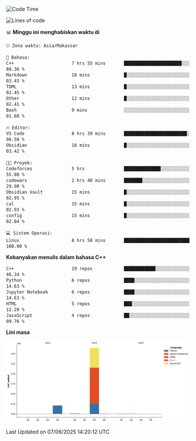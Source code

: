 <!--START_SECTION:waka-->
![Code Time](http://img.shields.io/badge/Code%20Time-263%20hrs%2011%20mins-blue)

![Lines of code](https://img.shields.io/badge/Sejak%20Hello%20World%20aku%20telah%20menulis-1.9%20million%20baris%20kode-blue)

📊 **Minggu ini menghabiskan waktu di** 

```text
🕑︎ Zona waktu: Asia/Makassar

💬 Bahasa: 
C++                      7 hrs 55 mins       ██████████████████████░░░   88.36 % 
Markdown                 18 mins             █░░░░░░░░░░░░░░░░░░░░░░░░   03.43 % 
TOML                     13 mins             █░░░░░░░░░░░░░░░░░░░░░░░░   02.45 % 
Other                    12 mins             █░░░░░░░░░░░░░░░░░░░░░░░░   02.41 % 
Bash                     9 mins              ░░░░░░░░░░░░░░░░░░░░░░░░░   01.68 % 

🔥 Editor: 
VS Code                  8 hrs 39 mins       ████████████████████████░   96.58 % 
Obsidian                 18 mins             █░░░░░░░░░░░░░░░░░░░░░░░░   03.42 % 

🐱‍💻 Proyek: 
Codeforces               5 hrs               ██████████████░░░░░░░░░░░   55.88 % 
codewars                 2 hrs 40 mins       ███████░░░░░░░░░░░░░░░░░░   29.90 % 
Obsidian Vault           15 mins             █░░░░░░░░░░░░░░░░░░░░░░░░   02.95 % 
cal                      15 mins             █░░░░░░░░░░░░░░░░░░░░░░░░   02.93 % 
config                   15 mins             █░░░░░░░░░░░░░░░░░░░░░░░░   02.84 % 

💻 Sistem Operasi: 
Linux                    8 hrs 58 mins       █████████████████████████   100.00 % 
```

**Kebanyakan menulis dalam bahasa C++** 

```text
C++                      19 repos            ████████████░░░░░░░░░░░░░   46.34 % 
Python                   6 repos             ████░░░░░░░░░░░░░░░░░░░░░   14.63 % 
Jupyter Notebook         6 repos             ████░░░░░░░░░░░░░░░░░░░░░   14.63 % 
HTML                     5 repos             ███░░░░░░░░░░░░░░░░░░░░░░   12.20 % 
JavaScript               4 repos             ██░░░░░░░░░░░░░░░░░░░░░░░   09.76 % 
```



**Lini masa**

![Lines of Code chart](https://raw.githubusercontent.com/yusuf601/yusuf601/main/assets/bar_graph.png)


 Last Updated on 07/06/2025 14:20:12 UTC
<!--END_SECTION:waka-->

